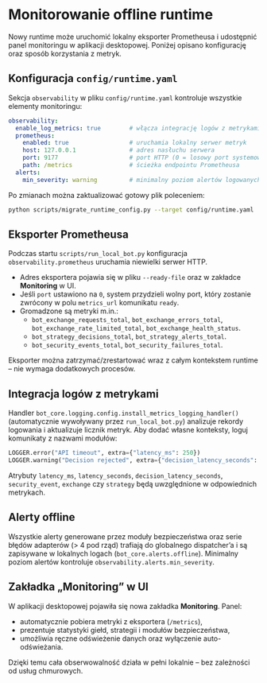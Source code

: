 # Monitorowanie offline runtime

Nowy runtime może uruchomić lokalny eksporter Prometheusa i udostępnić panel monitoringu w aplikacji desktopowej. Poniżej opisano konfigurację oraz sposób korzystania z metryk.

## Konfiguracja `config/runtime.yaml`

Sekcja `observability` w pliku `config/runtime.yaml` kontroluje wszystkie elementy monitoringu:

```yaml
observability:
  enable_log_metrics: true        # włącza integrację logów z metrykami
  prometheus:
    enabled: true                 # uruchamia lokalny serwer metryk
    host: 127.0.0.1               # adres nasłuchu serwera
    port: 9177                    # port HTTP (0 = losowy port systemowy)
    path: /metrics                # ścieżka endpointu Prometheusa
  alerts:
    min_severity: warning         # minimalny poziom alertów logowanych lokalnie
```

Po zmianach można zaktualizować gotowy plik poleceniem:

```bash
python scripts/migrate_runtime_config.py --target config/runtime.yaml
```

## Eksporter Prometheusa

Podczas startu `scripts/run_local_bot.py` konfiguracja `observability.prometheus` uruchamia niewielki serwer HTTP.

* Adres eksportera pojawia się w pliku `--ready-file` oraz w zakładce **Monitoring** w UI.
* Jeśli `port` ustawiono na `0`, system przydzieli wolny port, który zostanie zwrócony w polu `metrics_url` komunikatu `ready`.
* Gromadzone są metryki m.in.:
  * `bot_exchange_requests_total`, `bot_exchange_errors_total`, `bot_exchange_rate_limited_total`, `bot_exchange_health_status`.
  * `bot_strategy_decisions_total`, `bot_strategy_alerts_total`.
  * `bot_security_events_total`, `bot_security_failures_total`.

Eksporter można zatrzymać/zrestartować wraz z całym kontekstem runtime – nie wymaga dodatkowych procesów.

## Integracja logów z metrykami

Handler `bot_core.logging.config.install_metrics_logging_handler()` (automatycznie wywoływany przez `run_local_bot.py`) analizuje rekordy logowania i aktualizuje licznik metryk. Aby dodać własne konteksty, loguj komunikaty z nazwami modułów:

```python
LOGGER.error("API timeout", extra={"latency_ms": 250})
LOGGER.warning("Decision rejected", extra={"decision_latency_seconds": 0.12})
```

Atrybuty `latency_ms`, `latency_seconds`, `decision_latency_seconds`, `security_event`, `exchange` czy `strategy` będą uwzględnione w odpowiednich metrykach.

## Alerty offline

Wszystkie alerty generowane przez moduły bezpieczeństwa oraz serie błędów adapterów (> 4 pod rząd) trafiają do globalnego dispatcher’a i są zapisywane w lokalnych logach (`bot_core.alerts.offline`). Minimalny poziom alertów kontroluje `observability.alerts.min_severity`.

## Zakładka „Monitoring” w UI

W aplikacji desktopowej pojawiła się nowa zakładka **Monitoring**. Panel:

* automatycznie pobiera metryki z eksportera (`/metrics`),
* prezentuje statystyki giełd, strategii i modułów bezpieczeństwa,
* umożliwia ręczne odświeżenie danych oraz wyłączenie auto-odświeżania.

Dzięki temu cała obserwowalność działa w pełni lokalnie – bez zależności od usług chmurowych.
